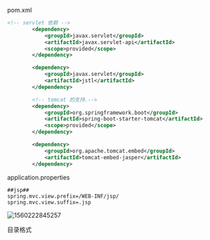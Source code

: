 pom.xml

```xml
<!-- servlet 依赖 -->
        <dependency>
            <groupId>javax.servlet</groupId>
            <artifactId>javax.servlet-api</artifactId>
            <scope>provided</scope>
        </dependency>

        <dependency>
            <groupId>javax.servlet</groupId>
            <artifactId>jstl</artifactId>
        </dependency>

        <!-- tomcat 的支持.-->
        <dependency>
            <groupId>org.springframework.boot</groupId>
            <artifactId>spring-boot-starter-tomcat</artifactId>
            <scope>provided</scope>
        </dependency>

        <dependency>
            <groupId>org.apache.tomcat.embed</groupId>
            <artifactId>tomcat-embed-jasper</artifactId>
        </dependency>
```

application.properties

```properties
##jsp##
spring.mvc.view.prefix=/WEB-INF/jsp/
spring.mvc.view.suffix=.jsp

```

![1560222845257](G:\onedriver\OneDrive\MarkDown\image\1560222845257.png)

目录格式

